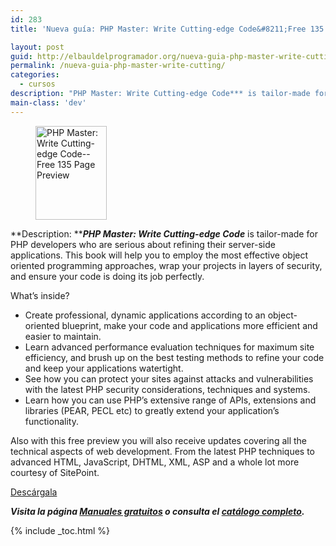 ```yaml
---
id: 283
title: 'Nueva guía: PHP Master: Write Cutting-edge Code&#8211;Free 135 Page Preview'

layout: post
guid: http://elbauldelprogramador.org/nueva-guia-php-master-write-cutting-edge-code-free-135-page-preview/
permalink: /nueva-guia-php-master-write-cutting/
categories:
  - cursos
description: "PHP Master: Write Cutting-edge Code*** is tailor-made for PHP developers who are serious about refining their server-side applications. This book will help you to employ the most effective object oriented programming approaches, wrap your projects in layers of security, and ensure your code is doing its job perfectly"
main-class: 'dev'
---
```


<figure>
  <img class="alignleft" title="PHP Master: Write Cutting-edge Code--Free 135 Page Preview" alt="PHP Master: Write Cutting-edge Code--Free 135 Page Preview" src=" https://lh4.googleusercontent.com/-F9z9g5OjRVc/TsOOl6OFQZI/AAAAAAAABxY/-LKt6y8BuF8/s150/w_sitb30c.gif" width="114" height="150" />
</figure>

**Description: *****PHP Master: Write Cutting-edge Code*** is tailor-made for PHP developers who are serious about refining their server-side applications. This book will help you to employ the most effective object oriented programming approaches, wrap your projects in layers of security, and ensure your code is doing its job perfectly.

What&#8217;s inside?

  * Create professional, dynamic applications according to an object-oriented blueprint, make your code and applications more efficient and easier to maintain.
  * Learn advanced performance evaluation techniques for maximum site efficiency, and brush up on the best testing methods to refine your code and keep your applications watertight.
  * See how you can protect your sites against attacks and vulnerabilities with the latest PHP security considerations, techniques and systems.
  * Learn how you can use PHP&#8217;s extensive range of APIs, extensions and libraries (PEAR, PECL etc) to greatly extend your application&#8217;s functionality.

Also with this free preview you will also receive updates covering all the technical aspects of web development. From the latest PHP techniques to advanced HTML, JavaScript, DHTML, XML, ASP and a whole lot more courtesy of SitePoint.

<div class="button-post">
  <a href="http://elbauldelprogramador.tradepub.com/free/w_sitb30" target="_blank" class="wi-button style-3">Descárgala<i class="icon-download icon-2x"></i></a>
</div>

***Visita la página [Manuales gratuitos][2] o consulta el [catálogo completo][3].***

 [2]: /manuales-gratuitos/
 [3]: http://elbauldelprogramador.tradepub.com/category/information-technology/1207/ "Catálogo completo de Guías gratuítas "

{% include _toc.html %}
